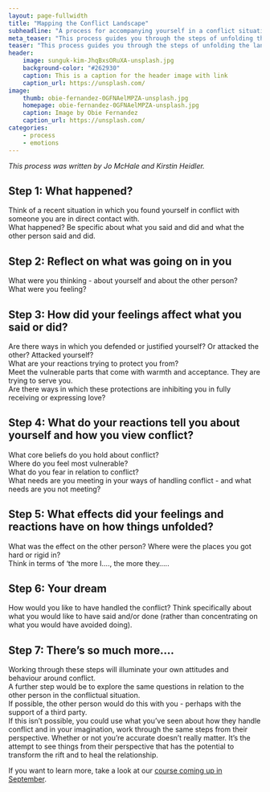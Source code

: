 ```yaml
---
layout: page-fullwidth
title: "Mapping the Conflict Landscape"
subheadline: "A process for accompanying yourself in a conflict situation"
meta_teaser: "This process guides you through the steps of unfolding the landscape of a conflict. Discover what is important to you and learn from your experience."
teaser: "This process guides you through the steps of unfolding the landscape of a conflict. Discover what is important to you and learn from your experience."
header:
    image: sunguk-kim-JhqBxsORuXA-unsplash.jpg
    background-color: "#262930"
    caption: This is a caption for the header image with link
    caption_url: https://unsplash.com/
image:
    thumb: obie-fernandez-0GFNAelMPZA-unsplash.jpg 
    homepage: obie-fernandez-0GFNAelMPZA-unsplash.jpg
    caption: Image by Obie Fernandez
    caption_url: https://unsplash.com/
categories:
    - process
    - emotions
---
```

<!--more-->

<em>This process was written by Jo McHale and Kirstin Heidler.</em>


## Step 1: What happened?
Think of a recent situation in which you found yourself in conflict with someone you are in direct contact with.  
What happened? Be specific about what you said and did and what the other person said and did.


## Step 2: Reflect on what was going on in you
What were you thinking - about yourself and about the other person?  
What were you feeling?  

## Step 3: How did your feelings affect what you said or did?
Are there ways in which you defended or justified yourself? Or attacked the other? Attacked yourself?  
What are your reactions trying to protect you from?  
Meet the vulnerable parts that come with warmth and acceptance. They are trying to serve you.  
Are there ways in which these protections are inhibiting you in fully receiving or expressing love?

## Step 4: What do your reactions tell you about yourself and how you view conflict?
What core beliefs do you hold about conflict?  
Where do you feel most vulnerable?  
What do you fear in relation to conflict?  
What needs are you meeting in your ways of handling conflict - and what needs are you not meeting?  

## Step 5: What effects did your feelings and reactions have on how things unfolded?
What was the effect on the other person? Where were the places you got hard or rigid in?  
Think in terms of ‘the more I…., the more they…..

## Step 6: Your dream
How would you like to have handled the conflict? Think specifically about what you would like to have said and/or done (rather than concentrating on what you would have avoided doing).

## Step 7: There’s so much more….
Working through these steps will illuminate your own attitudes and behaviour around conflict.  
A further step would be to explore the same questions in relation to the other person in the conflictual situation.  
If possible, the other person would do this with you - perhaps with the support of a third party.  
If this isn’t possible, you could use what you’ve seen about how they handle conflict and in your imagination, work through the same steps from their perspective. Whether or not you’re accurate doesn’t really matter. It’s the attempt to see things from their perspective that has the potential to transform the rift and to heal the relationship.

If you want to learn more, take a look at our [course coming up in September](/courses/conflict).

